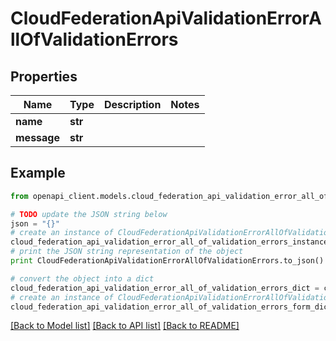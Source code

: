 # CloudFederationApiValidationErrorAllOfValidationErrors


## Properties
Name | Type | Description | Notes
------------ | ------------- | ------------- | -------------
**name** | **str** |  | 
**message** | **str** |  | 

## Example

```python
from openapi_client.models.cloud_federation_api_validation_error_all_of_validation_errors import CloudFederationApiValidationErrorAllOfValidationErrors

# TODO update the JSON string below
json = "{}"
# create an instance of CloudFederationApiValidationErrorAllOfValidationErrors from a JSON string
cloud_federation_api_validation_error_all_of_validation_errors_instance = CloudFederationApiValidationErrorAllOfValidationErrors.from_json(json)
# print the JSON string representation of the object
print CloudFederationApiValidationErrorAllOfValidationErrors.to_json()

# convert the object into a dict
cloud_federation_api_validation_error_all_of_validation_errors_dict = cloud_federation_api_validation_error_all_of_validation_errors_instance.to_dict()
# create an instance of CloudFederationApiValidationErrorAllOfValidationErrors from a dict
cloud_federation_api_validation_error_all_of_validation_errors_form_dict = cloud_federation_api_validation_error_all_of_validation_errors.from_dict(cloud_federation_api_validation_error_all_of_validation_errors_dict)
```
[[Back to Model list]](../README.md#documentation-for-models) [[Back to API list]](../README.md#documentation-for-api-endpoints) [[Back to README]](../README.md)


